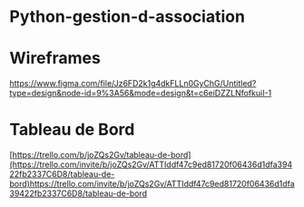 # Python-gestion-d-association

# Wireframes
https://www.figma.com/file/Jz6FD2k1g4dkFLLn0GyChG/Untitled?type=design&node-id=9%3A56&mode=design&t=c6eiDZZLNfofkuiI-1

# Tableau de Bord
[https://trello.com/b/joZQs2Gv/tableau-de-bord](https://trello.com/invite/b/joZQs2Gv/ATTIddf47c9ed81720f06436d1dfa39422fb2337C6D8/tableau-de-bord)https://trello.com/invite/b/joZQs2Gv/ATTIddf47c9ed81720f06436d1dfa39422fb2337C6D8/tableau-de-bord
